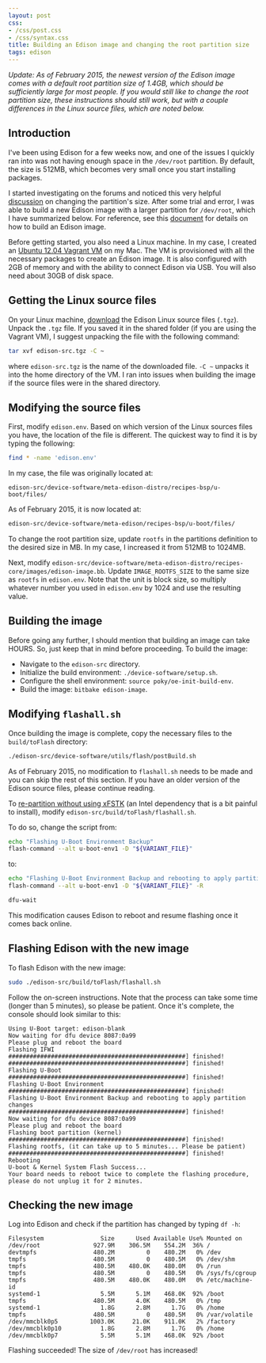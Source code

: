 ```yaml
---
layout: post
css:
- /css/post.css
- /css/syntax.css
title: Building an Edison image and changing the root partition size
tags: edison
---
```


*Update: As of February 2015, the newest version of the Edison image comes with a default root partition size of 1.4GB, which should be sufficiently large for most people. If you would still like to change the root partition size, these instructions should still work, but with a couple differences in the Linux source files, which are noted below.*

## Introduction

I've been using Edison for a few weeks now, and one of the issues I quickly ran into was not having enough space in the `/dev/root` partition. By default, the size is 512MB, which becomes very small once you start installing packages.

I started investigating on the forums and noticed this very helpful <a href="https://communities.intel.com/thread/55612?start=0&tstart=0">discussion</a> on changing the partition's size. After some trial and error, I was able to build a new Edison image with a larger partition for `/dev/root`, which I have summarized below. For reference, see this <a href="https://communities.intel.com/docs/DOC-23159">document</a> for details on how to build an Edison image.

Before getting started, you also need a Linux machine. In my case, I created an <a href="https://github.com/drejkim/edison-imaging-vm">Ubuntu 12.04 Vagrant VM</a> on my Mac. The VM is provisioned with all the necessary packages to create an Edison image. It is also configured with 2GB of memory and with the ability to connect Edison via USB. You will also need about 30GB of disk space.

## Getting the Linux source files

On your Linux machine, <a href="https://communities.intel.com/docs/DOC-23242">download</a> the Edison Linux source files (`.tgz`). Unpack the `.tgz` file. If you saved it in the shared folder (if you are using the Vagrant VM), I suggest unpacking the file with the following command:

```bash
tar xvf edison-src.tgz -C ~
```

where `edison-src.tgz` is the name of the downloaded file. `-C ~` unpacks it into the home directory of the VM. I ran into issues when building the image if the source files were in the shared directory.

## Modifying the source files

First, modify `edison.env`. Based on which version of the Linux sources files you have, the location of the file is different. The quickest way to find it is by typing the following:

```bash
find * -name 'edison.env'
```

In my case, the file was originally located at:

    edison-src/device-software/meta-edison-distro/recipes-bsp/u-boot/files/

As of February 2015, it is now located at:

```bash
edison-src/device-software/meta-edison/recipes-bsp/u-boot/files/
```

To change the root partition size, update `rootfs` in the partitions definition to the desired size in MB. In my case, I increased it from 512MB to 1024MB.

Next, modify `edison-src/device-software/meta-edison-distro/recipes-core/images/edison-image.bb`. Update `IMAGE_ROOTFS_SIZE` to the same size as `rootfs` in `edison.env`. Note that the unit is block size, so multiply whatever number you used in `edison.env` by 1024 and use the resulting value.

## Building the image

Before going any further, I should mention that building an image can take HOURS. So, just keep that in mind before proceeding. To build the image:

* Navigate to the `edison-src` directory.
* Initialize the build environment: `./device-software/setup.sh`.
* Configure the shell environment: `source poky/oe-init-build-env`.
* Build the image: `bitbake edison-image`.

## Modifying `flashall.sh`

Once building the image is complete, copy the necessary files to the `build/toFlash` directory:

```bash
./edison-src/device-software/utils/flash/postBuild.sh
```

As of February 2015, no modification to `flashall.sh` needs to be made and you can skip the rest of this section. If you have an older version of the Edison source files, please continue reading.

To <a href="https://communities.intel.com/thread/56219">re-partition without using xFSTK</a> (an Intel dependency that is a bit painful to install), modify `edison-src/build/toFlash/flashall.sh`.

To do so, change the script from:

```bash
echo "Flashing U-Boot Environment Backup"  
flash-command --alt u-boot-env1 -D "${VARIANT_FILE}"  
```

to:

```bash
echo "Flashing U-Boot Environment Backup and rebooting to apply partition changes"  
flash-command --alt u-boot-env1 -D "${VARIANT_FILE}" -R

dfu-wait
```

This modification causes Edison to reboot and resume flashing once it comes back online.

## Flashing Edison with the new image

To flash Edison with the new image:

```bash
sudo ./edison-src/build/toFlash/flashall.sh
```

Follow the on-screen instructions. Note that the process can take some time (longer than 5 minutes), so please be patient. Once it's complete, the console should look similar to this:

```
Using U-Boot target: edison-blank
Now waiting for dfu device 8087:0a99
Please plug and reboot the board
Flashing IFWI
##################################################] finished!
##################################################] finished!
Flashing U-Boot
##################################################] finished!
Flashing U-Boot Environment
##################################################] finished!
Flashing U-Boot Environment Backup and rebooting to apply partition changes
##################################################] finished!
Now waiting for dfu device 8087:0a99
Please plug and reboot the board
Flashing boot partition (kernel)
##################################################] finished!
Flashing rootfs, (it can take up to 5 minutes... Please be patient)
##################################################] finished!
Rebooting
U-boot & Kernel System Flash Success...
Your board needs to reboot twice to complete the flashing procedure, please do not unplug it for 2 minutes.
```

## Checking the new image

Log into Edison and check if the partition has changed by typing `df -h`:

```
Filesystem                Size      Used Available Use% Mounted on
/dev/root               927.9M    306.5M    554.2M  36% /
devtmpfs                480.2M         0    480.2M   0% /dev
tmpfs                   480.5M         0    480.5M   0% /dev/shm
tmpfs                   480.5M    480.0K    480.0M   0% /run
tmpfs                   480.5M         0    480.5M   0% /sys/fs/cgroup
tmpfs                   480.5M    480.0K    480.0M   0% /etc/machine-id
systemd-1                 5.5M      5.1M    468.0K  92% /boot
tmpfs                   480.5M      4.0K    480.5M   0% /tmp
systemd-1                 1.8G      2.8M      1.7G   0% /home
tmpfs                   480.5M         0    480.5M   0% /var/volatile
/dev/mmcblk0p5         1003.0K     21.0K    911.0K   2% /factory
/dev/mmcblk0p10           1.8G      2.8M      1.7G   0% /home
/dev/mmcblk0p7            5.5M      5.1M    468.0K  92% /boot
```

Flashing succeeded! The size of `/dev/root` has increased!

